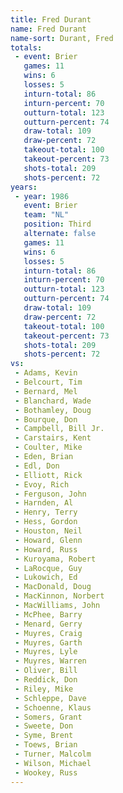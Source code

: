 ```yaml
---
title: Fred Durant
name: Fred Durant
name-sort: Durant, Fred
totals:
 - event: Brier
   games: 11
   wins: 6
   losses: 5
   inturn-total: 86
   inturn-percent: 70
   outturn-total: 123
   outturn-percent: 74
   draw-total: 109
   draw-percent: 72
   takeout-total: 100
   takeout-percent: 73
   shots-total: 209
   shots-percent: 72
years:
 - year: 1986
   event: Brier
   team: "NL"
   position: Third
   alternate: false
   games: 11
   wins: 6
   losses: 5
   inturn-total: 86
   inturn-percent: 70
   outturn-total: 123
   outturn-percent: 74
   draw-total: 109
   draw-percent: 72
   takeout-total: 100
   takeout-percent: 73
   shots-total: 209
   shots-percent: 72
vs:
 - Adams, Kevin
 - Belcourt, Tim
 - Bernard, Mel
 - Blanchard, Wade
 - Bothamley, Doug
 - Bourque, Don
 - Campbell, Bill Jr.
 - Carstairs, Kent
 - Coulter, Mike
 - Eden, Brian
 - Edl, Don
 - Elliott, Rick
 - Evoy, Rich
 - Ferguson, John
 - Harnden, Al
 - Henry, Terry
 - Hess, Gordon
 - Houston, Neil
 - Howard, Glenn
 - Howard, Russ
 - Kuroyama, Robert
 - LaRocque, Guy
 - Lukowich, Ed
 - MacDonald, Doug
 - MacKinnon, Norbert
 - MacWilliams, John
 - McPhee, Barry
 - Menard, Gerry
 - Muyres, Craig
 - Muyres, Garth
 - Muyres, Lyle
 - Muyres, Warren
 - Oliver, Bill
 - Reddick, Don
 - Riley, Mike
 - Schleppe, Dave
 - Schoenne, Klaus
 - Somers, Grant
 - Sweete, Don
 - Syme, Brent
 - Toews, Brian
 - Turner, Malcolm
 - Wilson, Michael
 - Wookey, Russ
---
```

